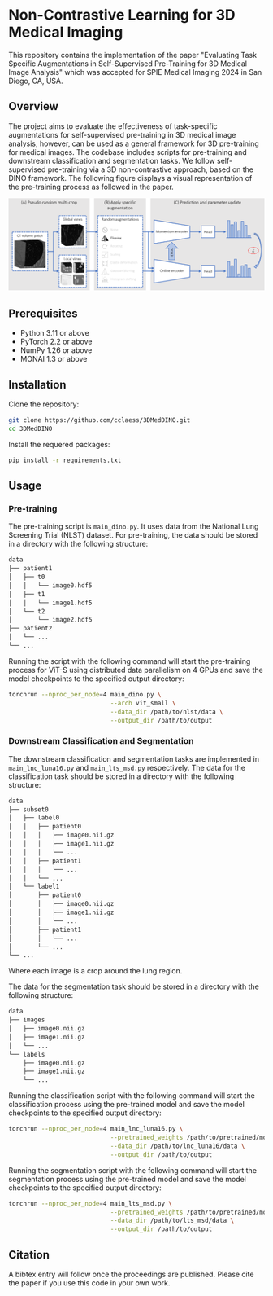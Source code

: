 # Non-Contrastive Learning for 3D Medical Imaging

This repository contains the implementation of the paper "Evaluating Task Specific Augmentations in Self-Supervised 
Pre-Training for 3D Medical Image Analysis" which was accepted for SPIE Medical Imaging 2024 in San Diego, CA, USA.

## Overview

The project aims to evaluate the effectiveness of task-specific augmentations for self-supervised pre-training in 3D 
medical image analysis, however, can be used as a general framework for 3D pre-training for medical images. The codebase 
includes scripts for pre-training and downstream classification and segmentation
tasks. We follow self-supervised pre-training via a 3D non-contrastive approach, based on the DINO framework. The 
following figure displays a visual representation of the pre-training process as followed in the paper.

![Pre-training](flowchart.png)

## Prerequisites

- Python 3.11 or above
- PyTorch 2.2 or above
- NumPy 1.26 or above
- MONAI 1.3 or above

## Installation

Clone the repository:

```bash
git clone https://github.com/cclaess/3DMedDINO.git
cd 3DMedDINO
```

Install the requered packages:

```bash
pip install -r requirements.txt
```

## Usage

### Pre-training
The pre-training script is `main_dino.py`. It uses data from the National Lung Screening Trial (NLST) dataset. For 
pre-training, the data should be stored in a directory with the following structure:

```bash
data
├── patient1
│   ├── t0
│   │   └── image0.hdf5
│   ├── t1
│   │   └── image1.hdf5
│   └── t2
│       └── image2.hdf5
├── patient2
│   └── ...
└── ...
```
Running the script with the following command will start the pre-training process for ViT-S using distributed data 
parallelism on 4 GPUs and save the model checkpoints to the specified output directory:

```bash
torchrun --nproc_per_node=4 main_dino.py \
                            --arch vit_small \
                            --data_dir /path/to/nlst/data \
                            --output_dir /path/to/output
```

### Downstream Classification and Segmentation
The downstream classification and segmentation tasks are implemented in `main_lnc_luna16.py` and 
`main_lts_msd.py` respectively. The data for the classification task should be stored in a directory with the following
structure:

```bash
data
├── subset0
│   ├── label0
│   │   ├── patient0
│   │   │   ├── image0.nii.gz
│   │   │   ├── image1.nii.gz
│   │   │   └── ...
│   │   ├── patient1
│   │   │   └── ... 
│   │   └── ...
│   └── label1
│       ├── patient0
│       │   ├── image0.nii.gz
│       │   ├── image1.nii.gz
│       │   └── ...
│       ├── patient1
│       │   └── ... 
│       └── ...
└── ...
```
Where each image is a crop around the lung region.

The data for the segmentation task should be stored in a directory with the following structure:

```bash
data
├── images
│   ├── image0.nii.gz
│   ├── image1.nii.gz
│   └── ...
└── labels
    ├── image0.nii.gz
    ├── image1.nii.gz
    └── ...
```

Running the classification script with the following command will start the classification process using the pre-trained
model and save the model checkpoints to the specified output directory:

```bash
torchrun --nproc_per_node=4 main_lnc_luna16.py \
                            --pretrained_weights /path/to/pretrained/model.pth \
                            --data_dir /path/to/lnc_luna16/data \
                            --output_dir /path/to/output
```

Running the segmentation script with the following command will start the segmentation process using the pre-trained
model and save the model checkpoints to the specified output directory:

```bash
torchrun --nproc_per_node=4 main_lts_msd.py \
                            --pretrained_weights /path/to/pretrained/model.pth \
                            --data_dir /path/to/lts_msd/data \
                            --output_dir /path/to/output
```

## Citation
A bibtex entry will follow once the proceedings are published. Please cite the paper if you use this code in your own
work.
